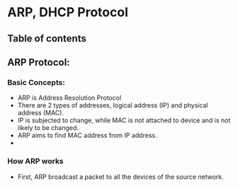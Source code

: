# ARP, DHCP Protocol

## Table of contents


## ARP Protocol:
### Basic Concepts:
- ARP is Address Resolution Protocol
- There are 2 types of addresses, logical address (IP) and physical address (MAC).
- IP is subjected to change, while MAC is not attached to device and is not likely to be changed.
- ARP aims to find MAC address from IP address.
- 

### How ARP works
- First, ARP broadcast a packet to all the devices of the source network.